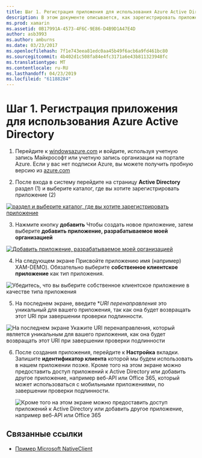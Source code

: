 ```yaml
---
title: Шаг 1. Регистрация приложения для использования Azure Active Directory
description: В этом документе описывается, как зарегистрировать приложение Azure с Azure Active Directory, таким образом, он может осуществляться безопасно мобильными клиентами.
ms.prod: xamarin
ms.assetid: 0B17991A-4573-4F6C-9E86-D4B9D1A47E4D
author: asb3993
ms.author: amburns
ms.date: 03/23/2017
ms.openlocfilehash: 7f1e743eea81edc0aa45b49f6acb6a9fd461bc80
ms.sourcegitcommit: 4b402d1c508fa84e4fc3171a6e43b811323948fc
ms.translationtype: MT
ms.contentlocale: ru-RU
ms.lasthandoff: 04/23/2019
ms.locfileid: "61188284"
---
```

# <a name="step-1-register-an-app-to-use-azure-active-directory"></a>Шаг 1. Регистрация приложения для использования Azure Active Directory

1. Перейдите к [windowsazure.com](https://manage.windowsazure.com) и войдите, используя учетную запись Майкрософт или учетную запись организации на портале Azure. Если у вас нет подписки Azure, вы можете получить пробную версию из [azure.com](http://www.azure.com)

2. После входа в систему перейдите на страницу **Active Directory** раздел (1) и выберите каталог, где вы хотите зарегистрировать приложение (2)

  [ ![](register-images/01.-active-directory-in-azure-portal-sml.jpg "раздел и выберите каталог, где вы хотите зарегистрировать приложение")](register-images/01.-active-directory-in-azure-portal.jpg#lightbox)

3. Нажмите кнопку **добавить** Чтобы создать новое приложение, затем выберите **добавить приложение, разрабатываемое моей организацией**

  [ ![](register-images/02.-add-new-application-sml.jpg "Добавить приложение, разрабатываемое моей организацией")](register-images/02.-add-new-application.jpg#lightbox)

4. На следующем экране Присвойте приложению имя (например) XAM-DEMO).
  Обязательно выберите **собственное клиентское приложение** как тип приложения.

  ![](register-images/03.-app-name.jpg "Убедитесь, что вы выберите собственное клиентское приложение в качестве типа приложения")

5. На последнем экране, введите **URI перенаправления* это уникальный для вашего приложения, так как она будет возвращать этот URI при завершении проверки подлинности.

  ![](register-images/04.-app-redirect.jpg "На последнем экране Укажите URI перенаправления, который является уникальным для вашего приложения, как она будет возвращать этот URI при завершении проверки подлинности")

6. После создания приложения, перейдите к **Настройка** вкладки. Запишите **идентификатор клиента** которой мы будем использовать в нашем приложении позже. Кроме того на этом экране можно предоставить доступ приложений к Active Directory или добавить другое приложение, например веб-API или Office 365, который может использоваться с мобильными приложениями, по завершении проверки подлинности.

    ![](register-images/05.-configure.jpg "Кроме того на этом экране можно предоставить доступ приложений к Active Directory или добавить другое приложение, например веб-API или Office 365")



## <a name="related-links"></a>Связанные ссылки

- [Пример Microsoft NativeClient](https://github.com/AzureADSamples/NativeClient-MultiTarget-DotNet)
